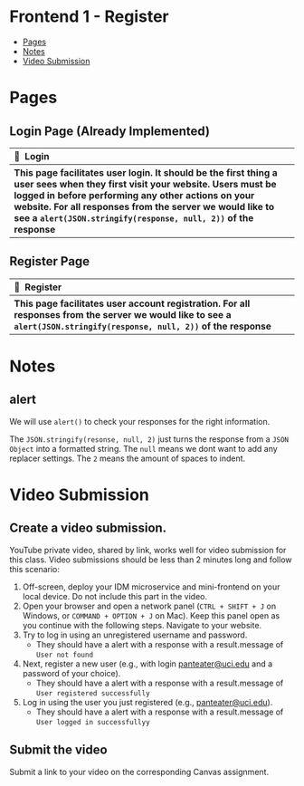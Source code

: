 # Frontend 1 - Register

 - [Pages](#pages)
 - [Notes](#notes)
 - [Video Submission](#video-submission)

# Pages

## Login Page (Already Implemented)

<table>
  <thead>
    <tr>
      <th align="left" width="1100">📄&nbsp;&nbsp;Login</th>
    </tr>
  </thead>
  <tbody>
    <tr></tr>
    <tr>
      <th align="left" >This page facilitates user login. It should be the first thing a user sees when they first visit your website. Users must be logged in before performing any other actions on your website. For all responses from the server we would like to see a <code>alert(JSON.stringify(response, null, 2))</code> of the response</th>
    </tr>
  </tbody>
</table>

## Register Page

<table>
  <thead>
    <tr>
      <th align="left" width="1100">📄&nbsp;&nbsp;Register</th>
    </tr>
  </thead>
  <tbody>
    <tr></tr>
    <tr>
      <th align="left" >This page facilitates user account registration. For all responses from the server we would like to see a <code>alert(JSON.stringify(response, null, 2))</code> of the response</th>
    </tr>
  </tbody>
</table>

# Notes

## alert

We will use `alert()` to check your responses for the right information.

The `JSON.stringify(resonse, null, 2)` just turns the response from a `JSON Object` into a formatted string. The `null` means we dont want to add any replacer settings. The `2` means the amount of spaces to indent.

# Video Submission

## Create a video submission. 
YouTube private video, shared by link, works well for video submission for this class. Video submissions should be less than 2 minutes long and follow this scenario:
1. Off-screen, deploy your IDM microservice and mini-frontend on your local device. Do not include this part in the video.
2. Open your browser and open a network panel (`CTRL + SHIFT + J` on Windows, or `COMMAND + OPTION + J` on Mac). Keep this panel open as you continue with the following steps.
Navigate to your website.
3. Try to log in using an unregistered username and password. 
   - They should have a alert with a response with a result.message of `User not found`
5. Next, register a new user (e.g., with login panteater@uci.edu and a password of your choice).
   - They should have a alert with a response with a result.message of `User registered successfully`
6. Log in using the user you just registered (e.g., panteater@uci.edu).
   - They should have a alert with a response with a result.message of `User logged in successfullyy`
 
## Submit the video
Submit a link to your video on the corresponding Canvas assignment.
